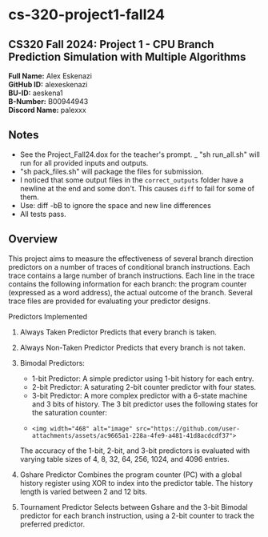 # cs-320-project1-fall24

## CS320 Fall 2024: Project 1 - CPU Branch Prediction Simulation with Multiple Algorithms

**Full Name:** Alex Eskenazi  
**GitHub ID:** alexeskenazi  
**BU-ID:** aeskena1  
**B-Number:** B00944943  
**Discord Name:** palexxx

## Notes

- See the Project_Fall24.dox for the teacher's prompt.
_ "sh run_all.sh"  will run for all provided inputs and outputs.
- "sh pack_files.sh" will package the files for submission.
- I noticed that some output files in the `correct_outputs` folder have a newline at the end and some don't. This causes `diff` to fail for some of them.
- Use: diff -bB to ignore the space and new line differences
- All tests pass.

## Overview

This project aims to measure the effectiveness of several branch direction predictors on a number of traces of conditional branch instructions.
Each trace contains a large number of branch instructions. Each line in the trace contains the following information for each branch: the program counter (expressed as a word address), the actual outcome of the branch. Several trace files are provided for evaluating your predictor designs.

Predictors Implemented

1. Always Taken Predictor
Predicts that every branch is taken.
2. Always Non-Taken Predictor
Predicts that every branch is not taken.
3. Bimodal Predictors:
    - 1-bit Predictor: A simple predictor using 1-bit history for each entry.
    - 2-bit Predictor: A saturating 2-bit counter predictor with four states.
    - 3-bit Predictor: A more complex predictor with a 6-state machine and 3 bits of history. The 3 bit predictor uses the following states for the saturation counter:
    -     <img width="468" alt="image" src="https://github.com/user-attachments/assets/ac9665a1-228a-4fe9-a481-41d8acdcdf37">


    The accuracy of the 1-bit, 2-bit, and 3-bit predictors is evaluated with varying table sizes of 4, 8, 32, 64, 256, 1024, and 4096 entries.
    

5. Gshare Predictor
Combines the program counter (PC) with a global history register using XOR to index into the predictor table. The history length is varied between 2 and 12 bits.
6. Tournament Predictor
Selects between Gshare and the 3-bit Bimodal predictor for each branch instruction, using a 2-bit counter to track the preferred predictor.
